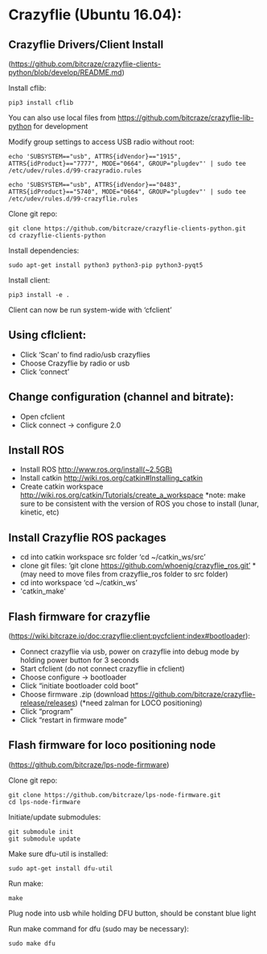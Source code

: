 Crazyflie (Ubuntu 16.04):
===================
 
Crazyflie Drivers/Client Install
-----------------------------------------
(https://github.com/bitcraze/crazyflie-clients-python/blob/develop/README.md) 

Install cflib:

	pip3 install cflib
	
You can also use local files from https://github.com/bitcraze/crazyflie-lib-python for development
	
Modify group settings to access USB radio without root:

	echo 'SUBSYSTEM=="usb", ATTRS{idVendor}=="1915", ATTRS{idProduct}=="7777", MODE="0664", GROUP="plugdev"' | sudo tee /etc/udev/rules.d/99-crazyradio.rules 
	
	echo 'SUBSYSTEM=="usb", ATTRS{idVendor}=="0483", ATTRS{idProduct}=="5740", MODE="0664", GROUP="plugdev"' | sudo tee /etc/udev/rules.d/99-crazyflie.rules
	
Clone git repo:

	git clone https://github.com/bitcraze/crazyflie-clients-python.git
	cd crazyflie-clients-python
	
Install dependencies:

	sudo apt-get install python3 python3-pip python3-pyqt5

Install client:

	pip3 install -e .
	
Client can now be run system-wide with ‘cfclient’
 
Using cflclient:
--------------------
- Click ‘Scan’ to find radio/usb crazyflies
- Choose Crazyflie by radio or usb
- Click ‘connect’
 
Change configuration (channel and bitrate):
-------------------------------
- Open cfclient
- Click connect -> configure 2.0
 
Install ROS
----------------
- Install ROS http://www.ros.org/install(~2.5GB)
- Install catkin http://wiki.ros.org/catkin#Installing_catkin 
- Create catkin workspace http://wiki.ros.org/catkin/Tutorials/create_a_workspace 
*note: make sure to be consistent with the version of ROS you chose to install (lunar, kinetic, etc)
 
Install Crazyflie ROS packages
------------------------------------------
- cd into catkin workspace src folder ‘cd ~/catkin_ws/src’
- clone git files: ‘git clone https://github.com/whoenig/crazyflie_ros.git’ *(may need to move files from crazyflie_ros folder to src folder)
- cd into workspace ‘cd ~/catkin_ws’
- 'catkin_make'

Flash firmware for crazyflie
-----------------------------------
(https://wiki.bitcraze.io/doc:crazyflie:client:pycfclient:index#bootloader):

- Connect crazyflie via usb, power on crazyflie into debug mode by holding power button for 3 seconds
- Start cfclient (do not connect crazyflie in cfclient)
- Choose configure -> bootloader
- Click “initiate bootloader cold boot”
- Choose firmware .zip (download https://github.com/bitcraze/crazyflie-release/releases) (*need zalman for LOCO positioning)
- Click “program”
- Click “restart in firmware mode”
 
Flash firmware for loco positioning node
-------------------------------------
(https://github.com/bitcraze/lps-node-firmware)

Clone git repo:

	git clone https://github.com/bitcraze/lps-node-firmware.git
	cd lps-node-firmware
	
Initiate/update submodules:

	git submodule init
	git submodule update
	
Make sure dfu-util is installed:

	sudo apt-get install dfu-util
	
Run make:

	make
	
Plug node into usb while holding DFU button, should be constant blue light

Run make command for dfu (sudo may be necessary):

	sudo make dfu